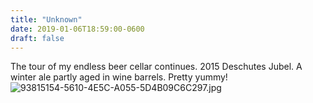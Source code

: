 ```yaml
---
title: "Unknown"
date: 2019-01-06T18:59:00-0600
draft: false
---
```


The tour of my endless beer cellar continues. 2015 Deschutes Jubel. A winter ale partly aged in wine barrels. Pretty yummy! ![93815154-5610-4E5C-A055-5D4B09C6C297.jpg](http://ianwhitney.micro.blog/uploads/2019/45ebd34464.jpg)

